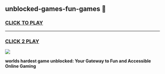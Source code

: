 
## unblocked-games-fun-games 👋
<h3>
<a href="https://premium.freeplayer.one?title=unblocked-games-fun-games&ref=14F">CLICK TO PLAY</a></h3>
<hr>

<h3>
<a href="https://premium.freeplayer.one?title=unblocked-games-fun-games&ref=14F">CLICK 2 PLAY</a>
  
</h3>

<a href="https://premium.freeplayer.one?title=unblocked-games-fun-games&ref=12F/"><img src="https://clearcache.store/games.png"></a>


**worlds hardest game unblocked: Your Gateway to Fun and Accessible Online Gaming**
